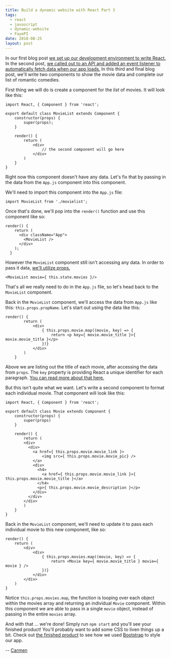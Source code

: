 ```yaml
---
title: Build a dynamic website with React Part 3
tags:
  - react
  - javascript
  - dynamic-website
  - FayePI
date: 2018-08-25
layout: post
---
```


In our first blog post [we set up our development environment to write React.](link) In the second post, [we called out to an API and added an event listener to automatically fetch data when our app loads.](link) In this third and final blog post, we'll write two components to show the movie data and complete our list of romantic comedies.

First thing we will do is create a component for the _list_ of movies. It will look like this:

```
import React, { Component } from 'react';

export default class MovieList extends Component {
    constructor(props) {
        super(props);
    }

    render() {
        return (
            <div>
                // the second component will go here
            </div>
        )
    }
}
```

Right now this component doesn't have any data. Let's fix that by passing in the data from the `App.js` component into this component.

We'll need to import this component into the `App.js` file:

```
import MovieList from './movielist';
```

Once that's done, we'll pop into the `render()` function and use this component like so:

```
render() {
    return (
      <div className="App">
        <MovieList />
      </div>
    );
  }
```

However the `MovieList` component still isn't accessing any data. In order to pass it data, [we'll utilize props.](link)

```
<MovieList movie={ this.state.movies }/>
```

That's all we really need to do in the `App.js` file, so let's head back to the `MovieList` component.

Back in the `MovieList` component, we'll access the data from `App.js` like this: `this.props.propName`. Let's start out using the data like this:

```
render() {
        return (
            <div>
                { this.props.movie.map((movie, key) => {
                    return <p key={ movie.movie_title }>{ movie.movie_title }</p>
                })}
            </div>
        )
    }
```

Above we are listing out the title of each movie, after accessing the data from `props`. The `key` property is providing React a unique identifier for each paragraph. [You can read more about that here.](link) 

But this isn't quite what we want. Let's write a second component to format each individual movie. That component will look like this:

```
import React, { Component } from 'react';

export default class Movie extends Component {
    constructor(props) {
        super(props)
    }

    render() {
        return (
        <div>
          <div>
            <a href={ this.props.movie.movie_link }>
                <img src={ this.props.movie.movie_pic} />
            </a>
            <div>
              <h4>
                <a href={ this.props.movie.movie_link }>{ this.props.movie.movie_title }</a>
              </h4>
              <p>{ this.props.movie.movie_description }</p>
            </div>
          </div>
        </div>
        )
    }
}
```

Back in the `MovieList` component, we'll need to update it to pass each individual movie to this new component, like so:

```
render() {
    return (
        <div>
            <div>
                { this.props.movies.map((movie, key) => {
                    return <Movie key={ movie.movie_title } movie={ movie } />
                })}
            </div>
        </div>
    )
}
```

Notice `this.props.movies.map`, the function is looping over each object within the movies array and returning an individual `Movie` component. Within this component we are able to pass in a single `movie` object, instead of passing in the entire `movies` array.

And with that ... we're done! Simply run `npm start` and you'll see your finished product! You'll probably want to add some CSS to liven things up a bit. Check out [the finished product](link) to see how we used [Bootstrap](link) to style our app.

-- [Carmen](link)